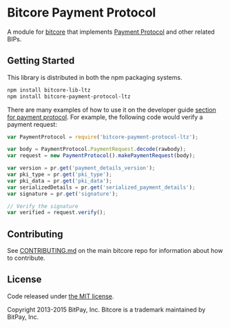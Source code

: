 Bitcore Payment Protocol
=======

A module for [bitcore](https://github.com/LitecoinZ-Community/bitcore-ltz) that implements [Payment Protocol](https://github.com/bitcoin/bips/blob/master/bip-0070.mediawiki) and other related BIPs.

## Getting Started

This library is distributed in both the npm  packaging systems.

```sh
npm install bitcore-lib-ltz
npm install bitcore-payment-protocol-ltz
```


There are many examples of how to use it on the developer guide [section for payment protocol](https://bitcore.io/api/paypro). For example, the following code would verify a payment request:

```javascript
var PaymentProtocol = require('bitcore-payment-protocol-ltz');

var body = PaymentProtocol.PaymentRequest.decode(rawbody);
var request = new PaymentProtocol().makePaymentRequest(body);

var version = pr.get('payment_details_version');
var pki_type = pr.get('pki_type');
var pki_data = pr.get('pki_data');
var serializedDetails = pr.get('serialized_payment_details');
var signature = pr.get('signature');

// Verify the signature
var verified = request.verify();
```

## Contributing

See [CONTRIBUTING.md](https://github.com/LitecoinZ-Community/bitcore-ltz/blob/master/CONTRIBUTING.md) on the main bitcore repo for information about how to contribute.

## License

Code released under [the MIT license](https://github.com/LitecoinZ-Community/bitcore-ltz/blob/master/LICENSE).

Copyright 2013-2015 BitPay, Inc. Bitcore is a trademark maintained by BitPay, Inc.
